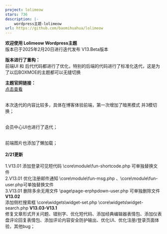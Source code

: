 ```yaml
---
project: lolimeow
stars: 736
description: |-
    wordpress主题-lolimeow 
url: https://github.com/baomihuahua/lolimeow
---
```




**欢迎使用 Lolimeow Wordpress主题**
<br>版本已于2025年2月20日进行迭代发布 V13.Beta版本

**版本进行了重构：**
<br>前端UI 和 后代代码都进行了优化，特别的后端的代码进行了标准化迭代，这是为了以后BOXMOE的主题都可以无缝切换

**主题官网链接：**
<br>[点击查看](https://www.boxmoe.com/468.html "点击查看")

<br>本次迭代的内容比较多，具体在博客体验前端，第一次增加了暗黑模式 并3模切换；

<br>会员中心UI也进行了迭代；

<br>前端图片也添加了懒加载；
<br>
<br>
**2/21更新**
<br>
<br>1.V13.01 添加登录可见短代码 \core\module\fun-shortcode.php 可单独替换文件
<br>2.V13.01 优化注册邮件通知 \core\module\fun-msg.php 、\core\module\fun-user.php可单独替换文件
<br>3.V13.01 删除多余无用文件 \page\page-erphpdown-user.php 可单独删除文件
<br>
**V13.02**
<br>添加侧栏搜索框 \core\widgets\widget-set.php  \core\widgets\widget-search.php
**V13.03-V13.1**
<br>修复文章形式开关问题、错别字、优化短代码、添加经典编辑器表情包、添加仪表盘评论回复表情包、添加评论内容安全防护输出、优化UI、优化注册/登录页面体验，其他bug；
